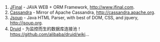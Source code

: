 1. [JFinal](https://github.com/jfinal/jfinal) - JAVA WEB + ORM Framework, http://www.jfinal.com.
2. [Cassandra](https://github.com/apache/cassandra) - Mirror of Apache Cassandra, http://cassandra.apache.org. 
3. [Jsoup](https://github.com/jhy/jsoup) - Java HTML Parser, with best of DOM, CSS, and jquery, http://jsoup.org.
4. [Druid](https://github.com/alibaba/druid) - 为监控而生的数据库连接池！ https://github.com/alibaba/druid/wiki...